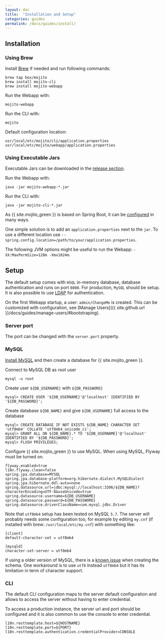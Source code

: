 ```yaml
---
layout: doc
title:  "Installation and Setup"
categories: guides
permalink: /docs/guides/install/
---
```


## Installation

### Using Brew

Install [Brew](http://brew.sh/) if needed and run following commands:

    brew tap box/mojito
    brew install mojito-cli
    brew install mojito-webapp

Run the Webapp with:

    mojito-webapp

Run the CLI with:

    mojito
    
Default configuration location:
    
    usr/local/etc/mojito/cli/application.properties
    usr/local/etc/mojito/webapp/application.properties
            
### Using Executable Jars

Executable Jars can be downloaded in the [release section](https://github.com/box/mojito/releases/).

Run the Webapp with:

    java -jar mojito-webapp-*.jar 

Run the CLI with:

    java -jar mojito-cli-*.jar

As {{ site.mojito_green }} is based on Spring Boot, it can be [configured](http://docs.spring.io/spring-boot/docs/current/reference/htmlsingle/#boot-features-external-config) in many ways.
       
One simple solution is to add an `application.properties` next to the `jar`. To use a different location use `--spring.config.location=/path/to/your/application.properties`.

The following JVM options might be useful to run the Webapp: `-XX:MaxPermSize=128m -Xmx1024m`. 

## Setup

The default setup comes with `HSQL` in-memory database, database authentication and runs on port `8080`.
For production, `MySQL` should be setup. It is also possible to use [LDAP](/docs/guides/ldap-authentication) for authentication.

On the first Webapp startup, a user: `admin/ChangeMe` is created. This can be customized with configuration, see [Manage Users]({{ site.github.url }}/docs/guides/manage-users/#bootstraping). 

### Server port

The port can be changed with the `server.port` property.

### MySQL

[Install MySQL](http://dev.mysql.com/doc/refman/5.7/en/installing.html) and then create a database for {{ site.mojito_green }}.

Connect to MySQL DB as root user

    mysql -u root

Create user `${DB_USERNAME}` with `${DB_PASSWORD}`

    mysql> CREATE USER '${DB_USERNAME}'@'localhost' IDENTIFIED BY '${DB_PASSWORD}';

Create database `${DB_NAME}` and give `${DB_USERNAME}` full access to the database

    mysql> CREATE DATABASE IF NOT EXISTS ${DB_NAME} CHARACTER SET 'utf8mb4' COLLATE 'utf8mb4_unicode_ci';
    mysql> GRANT ALL ON ${DB_NAME}.* TO '${DB_USERNAME}'@'localhost' IDENTIFIED BY '${DB_PASSWORD}';
    mysql> FLUSH PRIVILEGES;

Configure {{ site.mojito_green }} to use MySQL. When using MySQL, Flyway must be turned on.

    flyway.enabled=true
    l10n.flyway.clean=false
    spring.jpa.database=MYSQL
    spring.jpa.database-platform=org.hibernate.dialect.MySQLDialect
    spring.jpa.hibernate.ddl-auto=none
    spring.datasource.url=jdbc:mysql://localhost:3306/${DB_NAME}?characterEncoding=UTF-8&useUnicode=true
    spring.datasource.username=${DB_USERNAME}
    spring.datasource.password=${DB_PASSWORD}
    spring.datasource.driverClassName=com.mysql.jdbc.Driver


Note that `utf8mb4` setup has been tested on MySQL `5.7`. The server will probably needs some configuration too, for
example by editing `my.cnf` (if installed with brew: `/usr/local/etc/my.cnf`) with something like:

    [client]
    default-character-set = utf8mb4

    [mysqld]
    character-set-server = utf8mb4

If using a older version of MySQL, there is a [known issue](https://github.com/box/mojito/issues/120) when creating the schema. One workaround is to use `utf8`
instead `utf8mb4` but it has its limitation in term of character support.
    
### CLI

The default CLI configuration maps to the server default configuration and allows to access the server without
having to enter credential. 

To access a production instance, the server url and port should be configured and it is also common to use the console to enter credential.

    l10n.resttemplate.host=${HOSTNAME}
    l10n.resttemplate.port=${PORT}
    l10n.resttemplate.authentication.credentialProvider=CONSOLE





